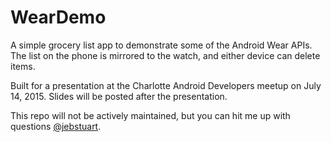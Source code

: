 # WearDemo
A simple grocery list app to demonstrate some of the Android Wear APIs.  The list on the phone is mirrored to the watch, and either device can delete items.

Built for a presentation at the Charlotte Android Developers meetup on
July 14, 2015.  Slides will be posted after the presentation.

This repo will not be actively maintained, but you can hit me up with questions [@jebstuart](https://twitter.com/jebstuart).
